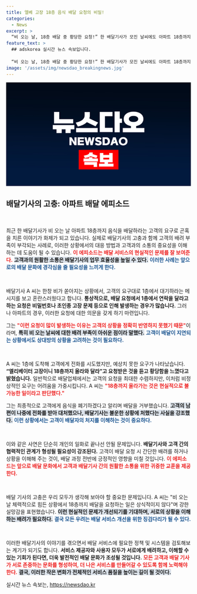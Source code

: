 ```yaml
---
title: 엘베 고장 18층 음식 배달 요청의 비밀!
categories:
  - News
excerpt: >
  “비 오는 날, 18층 배달 중 황당한 요청!” 한 배달기사가 모진 날씨에도 아파트 18층까지 음식을 배달하라는 고객의 요구에 분노하며 겪은 일화를 공개했다. 고객은 엘리베이터 고장 핑계로 무리한 요청을 했는데, 이 사연이 수많은 공감을 사고 있다. 클릭해서 그 뒤 이야기를 확인해보세요!
feature_text: >
  ## adskorea 실시간 뉴스 속보입니다.

  “비 오는 날, 18층 배달 중 황당한 요청!” 한 배달기사가 모진 날씨에도 아파트 18층까지 음식을 배달하라는 고객의 요구에 분노하며 겪은 일화를 공개했다. 고객은 엘리베이터 고장 핑계로 무리한 요청을 했는데, 이 사연이 수많은 공감을 사고 있다. 클릭해서 그 뒤 이야기를 확인해보세요!
image: '/assets/img/newsdao_breakingnews.jpg'
---
```


<p><img src="/assets/img/newsdao_breakingnews.jpg" alt="adskorea 속보" /></p>

<h2 data-ke-size="size26">배달기사의 고충: 아파트 배달 에피소드</h2>

<p data-ke-size="size16">&nbsp;</p>

<p>최근 한 배달기사가 비 오는 날 아파트 18층까지 음식을 배달하라는 고객의 요구로 곤혹을 치른 이야기가 화제가 되고 있습니다. 실제로 배달기사의 고충과 함께 고객의 배려 부족이 부각되는 사례로, 이러한 상황에서의 대응 방법과 고객과의 소통의 중요성을 이해하는 데 도움이 될 수 있습니다. <b><span style="color: #ee2323;">이 에피소드는 배달 서비스의 현실적인 문제를 잘 보여준다.</span></b> <b><span style="background-color: #21538527;">고객과의 원활한 소통은 배달기사의 업무 효율성을 높일 수 있다.</span></b> <b><span style="color: #1a5490;">이러한 사례는 앞으로의 배달 문화에 경각심을 줄 필요성을 느끼게 한다.</span></b></p>

<p data-ke-size="size16">&nbsp;</p>

<p>배달기사 A 씨는 한창 비가 쏟아지는 상황에서, 고객의 요구대로 1층에서 대기하라는 메시지를 보고 혼란스러웠다고 합니다. <b>통상적으로, 배달 요청에서 1층에서 연락을 달라고 하는 요청은 비밀번호나 초인종 고장 문제 등으로 인해 발생하는 경우가 많습니다.</b> 그러나 아파트의 경우, 이러한 요청에 대한 의문을 갖게 하기 마련입니다. </p>

<p>그는 <b><span style="color: #ee2323;">"이런 요청이 많이 발생하는 이유는 고객의 상황을 정확히 반영하지 못했기 때문"</span></b>이라며, <b><span style="background-color: #21538527;">특히 비 오는 날씨에 대한 배려 부족이 아쉬운 점이라 말했다.</span></b> <b><span style="color: #1a5490;">고객이 배달이 지연되는 상황에서도 상대방의 상황을 고려하는 것이 필요하다.</span></b></p>

<p data-ke-size="size16">&nbsp;</p>

<p>A 씨는 1층에 도착해 고객에게 전화를 시도했지만, 예상치 못한 요구가 나타났습니다. <b>“엘리베이터 고장이니 18층까지 올라와 달라”고 요청받은 것을 듣고 황당함을 느꼈다고 밝혔습니다.</b> 일반적으로 배달업체에서는 고객의 요청을 최대한 수렴하지만, 이처럼 비정상적인 요구는 어려움을 가중시킵니다. A 씨는 <b><span style="color: #ee2323;">"18층까지 올라가는 것은 현실적으로 불가능한 일이라고 판단했다."</span></b></p>

<p>그는 최종적으로 고객에게 음식을 폐기하겠다고 알리며 배달을 거부했습니다. <b><span style="background-color: #21538527;">고객의 남편이 나중에 전화를 받아 대처했으나, 배달기사는 불운한 상황에 처했다는 사실을 강조했다.</span></b> <b><span style="color: #1a5490;">이런 상황에서는 고객이 배달자의 처지를 이해하는 것이 중요하다.</span></b></p>

<p data-ke-size="size16">&nbsp;</p>

<p>이와 같은 사연은 단순히 개인의 일화로 끝나선 안될 문제입니다. <b>배달기사와 고객 간의 협력적인 관계가 형성될 필요성이 강조된다.</b> 고객이 배달 요청 시 간단한 배려를 하거나 상황을 이해해 주는 것이, 배달 과정 전반에 긍정적인 영향을 미칠 것입니다. <b><span style="color: #ee2323;">이 에피소드는 앞으로 배달 문화에서 고객과 배달기사 간의 원활한 소통을 위한 귀중한 교훈을 제공한다.</span></b></p>

<p data-ke-size="size16">&nbsp;</p>

<p>배달 기사의 고충은 우리 모두가 생각해 보아야 할 중요한 문제입니다. A 씨는 "비 오는 날 체력적으로 힘든 상황에서 18층까지 배달을 요청하는 일은 상식적이지 않다"며 강한 실망감을 표현했습니다. <b><span style="background-color: #21538527;">이런 현실적인 문제가 개선되기를 기대하며, 서로의 상황을 이해하는 배려가 필요하다.</span></b> <b><span style="color: #1a5490;">결국 모든 우려는 배달 서비스 개선을 위한 징검다리가 될 수 있다.</span></b></p>

<p data-ke-size="size16">&nbsp;</p>

<p>이러한 배달기사의 이야기를 겪으면서 배달 서비스에 필요한 정책 및 시스템을 검토해보는 계기가 되기도 합니다. <b>서비스 제공자와 사용자 모두가 서로에게 배려하고, 이해할 수 있는 기회가 된다면, 더욱 발전적인 배달 문화가 조성될 것입니다.</b> <b><span style="color: #ee2323;">모든 고객과 배달 기사가 서로 존중하는 문화를 형성하여, 더 나은 서비스를 만들어갈 수 있도록 함께 노력해야 한다.</span></b> <b><span style="background-color: #21538527;">결국, 이러한 작은 변화가 전체적인 서비스 품질을 높이는 길이 될 것이다.</span></b></p>
실시간 뉴스 속보는, <a href="https://newsdao.kr" rel="dofollow">https://newsdao.kr</a>


